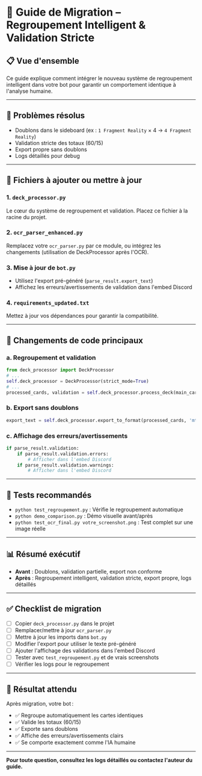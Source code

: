 # 🔄 Guide de Migration – Regroupement Intelligent & Validation Stricte

## 📋 Vue d'ensemble
Ce guide explique comment intégrer le nouveau système de regroupement intelligent dans votre bot pour garantir un comportement identique à l'analyse humaine.

---

## 🎯 Problèmes résolus
- Doublons dans le sideboard (ex : `1 Fragment Reality` × 4 → `4 Fragment Reality`)
- Validation stricte des totaux (60/15)
- Export propre sans doublons
- Logs détaillés pour debug

---

## 📁 Fichiers à ajouter ou mettre à jour

### 1. `deck_processor.py`
Le cœur du système de regroupement et validation. Placez ce fichier à la racine du projet.

### 2. `ocr_parser_enhanced.py`
Remplacez votre `ocr_parser.py` par ce module, ou intégrez les changements (utilisation de DeckProcessor après l'OCR).

### 3. Mise à jour de `bot.py`
- Utilisez l'export pré-généré (`parse_result.export_text`)
- Affichez les erreurs/avertissements de validation dans l'embed Discord

### 4. `requirements_updated.txt`
Mettez à jour vos dépendances pour garantir la compatibilité.

---

## 🔧 Changements de code principaux

### a. Regroupement et validation
```python
from deck_processor import DeckProcessor
# ...
self.deck_processor = DeckProcessor(strict_mode=True)
# ...
processed_cards, validation = self.deck_processor.process_deck(main_cards, side_cards, format_hint)
```

### b. Export sans doublons
```python
export_text = self.deck_processor.export_to_format(processed_cards, 'mtga')
```

### c. Affichage des erreurs/avertissements
```python
if parse_result.validation:
    if parse_result.validation.errors:
        # Afficher dans l'embed Discord
    if parse_result.validation.warnings:
        # Afficher dans l'embed Discord
```

---

## 🧪 Tests recommandés
- `python test_regroupement.py` : Vérifie le regroupement automatique
- `python demo_comparison.py` : Démo visuelle avant/après
- `python test_ocr_final.py votre_screenshot.png` : Test complet sur une image réelle

---

## 📊 Résumé exécutif
- **Avant** : Doublons, validation partielle, export non conforme
- **Après** : Regroupement intelligent, validation stricte, export propre, logs détaillés

---

## ✅ Checklist de migration
- [ ] Copier `deck_processor.py` dans le projet
- [ ] Remplacer/mettre à jour `ocr_parser.py`
- [ ] Mettre à jour les imports dans `bot.py`
- [ ] Modifier l'export pour utiliser le texte pré-généré
- [ ] Ajouter l'affichage des validations dans l'embed Discord
- [ ] Tester avec `test_regroupement.py` et de vrais screenshots
- [ ] Vérifier les logs pour le regroupement

---

## 🚀 Résultat attendu
Après migration, votre bot :
- ✅ Regroupe automatiquement les cartes identiques
- ✅ Valide les totaux (60/15)
- ✅ Exporte sans doublons
- ✅ Affiche des erreurs/avertissements clairs
- ✅ Se comporte exactement comme l'IA humaine

---

**Pour toute question, consultez les logs détaillés ou contactez l'auteur du guide.** 